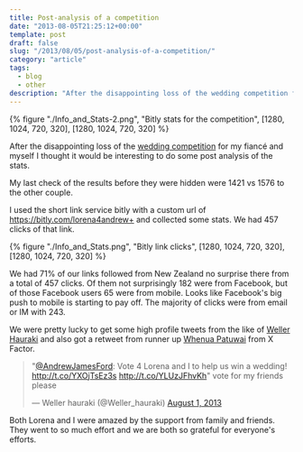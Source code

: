 ```yaml
---
title: Post-analysis of a competition
date: "2013-08-05T21:25:12+00:00"
template: post
draft: false
slug: "/2013/08/05/post-analysis-of-a-competition/"
category: "article"
tags:
  - blog
  - other
description: "After the disappointing loss of the wedding competition for my fiancé and myself I thought it would be interesting to do some post analysis of the stats."
---
```


{% figure "./Info_and_Stats-2.png", "Bitly stats for the competition", [1280, 1024, 720, 320], [1280, 1024, 720, 320] %}

After the disappointing loss of the <a href="http://www.andrewford.co.nz/help-me-win-a-wedding/" title="Help me win a mid-air wedding!">wedding competition</a> for my fiancé and myself I thought it would be interesting to do some post analysis of the stats.

My last check of the results before they were hidden were 1421 vs 1576 to the other couple.

I used the short link service bitly with a custom url of <a href="https://bitly.com/lorena4andrew+" title="Bitly short link info and stats">https://bitly.com/lorena4andrew+</a> and collected some stats. We had 457 clicks of that link.

{% figure "./Info_and_Stats.png", "Bitly link clicks", [1280, 1024, 720, 320], [1280, 1024, 720, 320] %}

We had 71% of our links followed from New Zealand no surprise there from a total of 457 clicks. Of them not surprisingly 182 were from Facebook, but of those Facebook users 65 were from mobile. Looks like Facebook's big push to mobile is starting to pay off. The majority of clicks were from email or IM with 243.

We were pretty lucky to get some high profile tweets from the like of <a href="http://en.wikipedia.org/wiki/Weller_Hauraki" title="Weller Hauraki on Wikipedia">Weller Hauraki</a> and also got a retweet from runner up <a href="https://twitter.com/WPatuwai" title="Whenua Patuwai on Twitter">Whenua Patuwai</a> from X Factor.

<blockquote class="twitter-tweet"><p>&quot;<a href="https://twitter.com/AndrewJamesFord">@AndrewJamesFord</a>: Vote 4 Lorena and I to help us win a wedding! <a href="http://t.co/YXOjTsEz3s">http://t.co/YXOjTsEz3s</a> <a href="http://t.co/YLUzJFhvKh">http://t.co/YLUzJFhvKh</a>&quot; vote for my friends please</p>&mdash; Weller hauraki (@Weller_hauraki) <a href="https://twitter.com/Weller_hauraki/statuses/362841581935534082">August 1, 2013</a></blockquote>
<script async src="//platform.twitter.com/widgets.js" charset="utf-8"></script>

Both Lorena and I were amazed by the support from family and friends. They went to so much effort and we are both so grateful for everyone's efforts.
